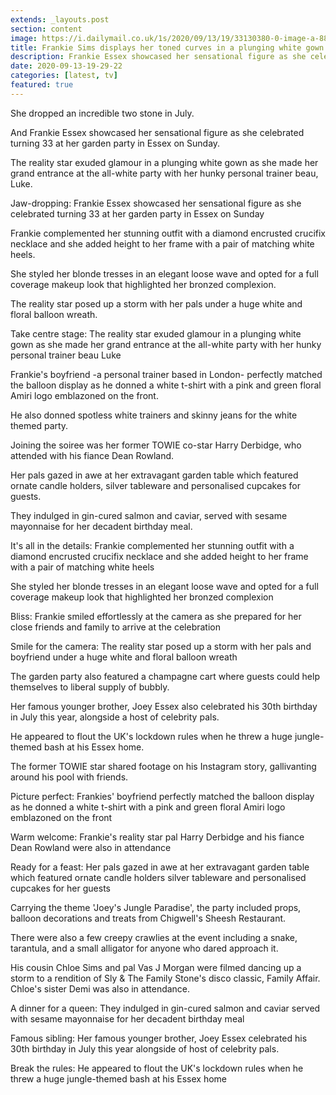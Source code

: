 ```yaml
---
extends: _layouts.post
section: content
image: https://i.dailymail.co.uk/1s/2020/09/13/19/33130380-0-image-a-88_1600020631759.jpg 
title: Frankie Sims displays her toned curves in a plunging white gown at her birthday party 
description: Frankie Essex showcased her sensational figure as she celebrated turning 33 at her garden party in Essex on Sunday. 
date: 2020-09-13-19-29-22 
categories: [latest, tv] 
featured: true 
--- 
```

She dropped an incredible two stone in July. 

And Frankie Essex showcased her sensational figure as she celebrated turning 33 at her garden party in Essex on Sunday. 

The reality star exuded glamour in a plunging white gown as she made her grand entrance at the all-white party with her hunky personal trainer beau, Luke. 

Jaw-dropping: Frankie Essex showcased her sensational figure as she celebrated turning 33 at her garden party in Essex on Sunday

Frankie complemented her stunning outfit with a diamond encrusted crucifix necklace and she added height to her frame with a pair of matching white heels. 

She styled her blonde tresses in an elegant loose wave and opted for a full coverage makeup look that highlighted her bronzed complexion.    

The reality star posed up a storm with her pals under a huge white and floral balloon wreath.

Take centre stage: The reality star exuded glamour in a plunging white gown as she made her grand entrance at the all-white party with her hunky personal trainer beau Luke

Frankie's boyfriend -a personal trainer based in London- perfectly matched the balloon display as he donned a white t-shirt with a pink and green floral Amiri logo emblazoned on the front. 

He also donned spotless white trainers and skinny jeans for the white themed party. 

Joining the soiree was her former TOWIE co-star Harry Derbidge, who attended with his fiance Dean Rowland. 

Her pals gazed in awe at her extravagant garden table which featured ornate candle holders, silver tableware and personalised cupcakes for guests. 

They indulged in gin-cured salmon and caviar, served with sesame mayonnaise for her decadent birthday meal.

It's all in the details: Frankie complemented her stunning outfit with a diamond encrusted crucifix necklace and she added height to her frame with a pair of matching white heels

She styled her blonde tresses in an elegant loose wave and opted for a full coverage makeup look that highlighted her bronzed complexion

Bliss: Frankie smiled effortlessly at the camera as she prepared for her close friends and family to arrive at the celebration

Smile for the camera: The reality star posed up a storm with her pals and boyfriend under a huge white and floral balloon wreath

The garden party also featured a champagne cart where guests could help themselves to liberal supply of bubbly. 

Her famous younger brother, Joey Essex also celebrated his 30th birthday in July this year, alongside a host of celebrity pals.

He appeared to flout the UK's lockdown rules when he threw a huge jungle-themed bash at his Essex home.  

The former TOWIE star shared footage on his Instagram story, gallivanting around his pool with friends.

Picture perfect: Frankies' boyfriend perfectly matched the balloon display as he donned a white t-shirt with a pink and green floral Amiri logo emblazoned on the front

Warm welcome: Frankie's reality star pal Harry Derbidge and his fiance Dean Rowland were also in attendance

Ready for a feast: Her pals gazed in awe at her extravagant garden table which featured ornate candle holders silver tableware and personalised cupcakes for her guests

Carrying the theme 'Joey's Jungle Paradise', the party included props, balloon decorations and treats from Chigwell's Sheesh Restaurant. 

There were also a few creepy crawlies at the event including a snake, tarantula, and a small alligator for anyone who dared approach it. 

His cousin Chloe Sims and pal Vas J Morgan were filmed dancing up a storm to a rendition of Sly & The Family Stone's disco classic, Family Affair. Chloe's sister Demi was also in attendance. 

A dinner for a queen: They indulged in gin-cured salmon and caviar served with sesame mayonnaise for her decadent birthday meal

Famous sibling: Her famous younger brother, Joey Essex celebrated his 30th birthday in July this year alongside of host of celebrity pals.

Break the rules: He appeared to flout the UK's lockdown rules when he threw a huge jungle-themed bash at his Essex home

